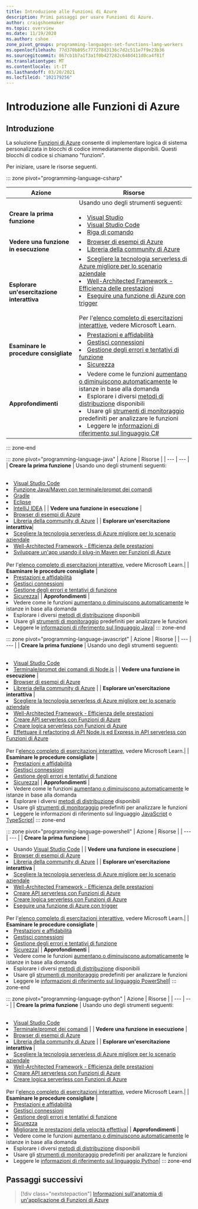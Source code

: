 ```yaml
---
title: Introduzione alle Funzioni di Azure
description: Primi passaggi per usare Funzioni di Azure.
author: craigshoemaker
ms.topic: overview
ms.date: 11/19/2020
ms.author: cshoe
zone_pivot_groups: programming-languages-set-functions-lang-workers
ms.openlocfilehash: 77d370b895c777278d3136c7d2c511e7f9e23b36
ms.sourcegitcommit: 867cb1b7a1f3a1f0b427282c648d411d0ca4f81f
ms.translationtype: MT
ms.contentlocale: it-IT
ms.lasthandoff: 03/20/2021
ms.locfileid: "102179256"
---
```

# <a name="getting-started-with-azure-functions"></a>Introduzione alle Funzioni di Azure

## <a name="introduction"></a>Introduzione

La soluzione [Funzioni di Azure](./functions-overview.md) consente di implementare logica di sistema personalizzata in blocchi di codice immediatamente disponibili. Questi blocchi di codice si chiamano "funzioni".

Per iniziare, usare le risorse seguenti.

::: zone pivot="programming-language-csharp"

| Azione | Risorse |
| --- | --- |
| **Creare la prima funzione** | Usando uno degli strumenti seguenti:<br><br><li>[Visual Studio](./functions-create-your-first-function-visual-studio.md)<li>[Visual Studio Code](./create-first-function-vs-code-csharp.md)<li>[Riga di comando](./create-first-function-cli-csharp.md) |
| **Vedere una funzione in esecuzione** | <li>[Browser di esempi di Azure](/samples/browse/?expanded=azure&languages=csharp&products=azure-functions)<li>[Libreria della community di Azure](https://www.serverlesslibrary.net/?technology=Functions%202.x&language=C%23) |
| **Esplorare un'esercitazione interattiva**| <li>[Scegliere la tecnologia serverless di Azure migliore per lo scenario aziendale](/learn/modules/serverless-fundamentals/)<li>[Well-Architected Framework - Efficienza delle prestazioni](/learn/modules/azure-well-architected-performance-efficiency/)<li>[Eseguire una funzione di Azure con trigger](/learn/modules/execute-azure-function-with-triggers/) <br><br>Per l'[elenco completo di esercitazioni interattive](/learn/browse/?expanded=azure&products=azure-functions), vedere Microsoft Learn.|
| **Esaminare le procedure consigliate** |<li>[Prestazioni e affidabilità](./functions-best-practices.md)<li>[Gestisci connessioni](./manage-connections.md)<li>[Gestione degli errori e tentativi di funzione](./functions-bindings-error-pages.md?tabs=csharp)<li>[Sicurezza](./security-concepts.md)|
| **Approfondimenti** | <li>Vedere come le funzioni [aumentano o diminuiscono automaticamente](./functions-scale.md) le istanze in base alla domanda<li>Esplorare i diversi [metodi di distribuzione](./functions-deployment-technologies.md) disponibili<li>Usare gli [strumenti di monitoraggio](./functions-monitoring.md) predefiniti per analizzare le funzioni<li>Leggere le [informazioni di riferimento sul linguaggio C#](./functions-dotnet-class-library.md)|

::: zone-end

::: zone pivot="programming-language-java"
| Azione | Risorse |
| --- | --- |
| **Creare la prima funzione** | Usando uno degli strumenti seguenti:<br><br><li>[Visual Studio Code](./create-first-function-vs-code-java.md)<li>[Funzione Java/Maven con terminale/prompt dei comandi](./create-first-function-cli-java.md)<li>[Gradle](./functions-create-first-java-gradle.md)<li>[Eclipse](./functions-create-maven-eclipse.md)<li>[IntelliJ IDEA](./functions-create-maven-intellij.md) |
| **Vedere una funzione in esecuzione** | <li>[Browser di esempi di Azure](/samples/browse/?expanded=azure&languages=java&products=azure-functions)<li>[Libreria della community di Azure](https://www.serverlesslibrary.net/?technology=Functions%202.x&language=Java) |
| **Esplorare un'esercitazione interattiva**| <li>[Scegliere la tecnologia serverless di Azure migliore per lo scenario aziendale](/learn/modules/serverless-fundamentals/)<li>[Well-Architected Framework - Efficienza delle prestazioni](/learn/modules/azure-well-architected-performance-efficiency/)<li>[Sviluppare un'app usando il plug-in Maven per Funzioni di Azure](/learn/modules/develop-azure-functions-app-with-maven-plugin/) <br><br>Per l'[elenco completo di esercitazioni interattive](/learn/browse/?expanded=azure&products=azure-functions), vedere Microsoft Learn.|
| **Esaminare le procedure consigliate** |<li>[Prestazioni e affidabilità](./functions-best-practices.md)<li>[Gestisci connessioni](./manage-connections.md)<li>[Gestione degli errori e tentativi di funzione](./functions-bindings-error-pages.md?tabs=java)<li>[Sicurezza](./security-concepts.md)|
| **Approfondimenti** | <li>Vedere come le funzioni [aumentano o diminuiscono automaticamente](./functions-scale.md) le istanze in base alla domanda<li>Esplorare i diversi [metodi di distribuzione](./functions-deployment-technologies.md) disponibili<li>Usare gli [strumenti di monitoraggio](./functions-monitoring.md) predefiniti per analizzare le funzioni<li>Leggere le [informazioni di riferimento sul linguaggio Java](./functions-reference-java.md)|
::: zone-end

::: zone pivot="programming-language-javascript"
| Azione | Risorse |
| --- | --- |
| **Creare la prima funzione** | Usando uno degli strumenti seguenti:<br><br><li>[Visual Studio Code](./create-first-function-vs-code-node.md)<li>[Terminale/prompt dei comandi di Node.js](./create-first-function-cli-node.md) |
| **Vedere una funzione in esecuzione** | <li>[Browser di esempi di Azure](/samples/browse/?expanded=azure&languages=javascript%2ctypescript&products=azure-functions)<li>[Libreria della community di Azure](https://www.serverlesslibrary.net/?technology=Functions%202.x&language=JavaScript%2CTypeScript) |
| **Esplorare un'esercitazione interattiva** | <li>[Scegliere la tecnologia serverless di Azure migliore per lo scenario aziendale](/learn/modules/serverless-fundamentals/)<li>[Well-Architected Framework - Efficienza delle prestazioni](/learn/modules/azure-well-architected-performance-efficiency/)<li>[Creare API serverless con Funzioni di Azure](/learn/modules/build-api-azure-functions/)<li>[Creare logica serverless con Funzioni di Azure](/learn/modules/create-serverless-logic-with-azure-functions/)<li>[Effettuare il refactoring di API Node.js ed Express in API serverless con Funzioni di Azure](/learn/modules/shift-nodejs-express-apis-serverless/) <br><br>Per l'[elenco completo di esercitazioni interattive](/learn/browse/?expanded=azure&products=azure-functions), vedere Microsoft Learn.|
| **Esaminare le procedure consigliate** |<li>[Prestazioni e affidabilità](./functions-best-practices.md)<li>[Gestisci connessioni](./manage-connections.md)<li>[Gestione degli errori e tentativi di funzione](./functions-bindings-error-pages.md?tabs=javascript)<li>[Sicurezza](./security-concepts.md)|
| **Approfondimenti** | <li>Vedere come le funzioni [aumentano o diminuiscono automaticamente](./functions-scale.md) le istanze in base alla domanda<li>Esplorare i diversi [metodi di distribuzione](./functions-deployment-technologies.md) disponibili<li>Usare gli [strumenti di monitoraggio](./functions-monitoring.md) predefiniti per analizzare le funzioni<li>Leggere le informazioni di riferimento sul linguaggio [JavaScript](./functions-reference-node.md) o [TypeScript](./functions-reference-node.md#typescript)|
::: zone-end

::: zone pivot="programming-language-powershell"
| Azione | Risorse |
| --- | --- |
| **Creare la prima funzione** | <li>Usando [Visual Studio Code](./create-first-function-vs-code-powershell.md) |
| **Vedere una funzione in esecuzione** | <li>[Browser di esempi di Azure](/samples/browse/?expanded=azure&languages=powershell&products=azure-functions)<li>[Libreria della community di Azure](https://www.serverlesslibrary.net/?technology=Functions%202.x&language=PowerShell) |
| **Esplorare un'esercitazione interattiva** | <li>[Scegliere la tecnologia serverless di Azure migliore per lo scenario aziendale](/learn/modules/serverless-fundamentals/)<li>[Well-Architected Framework - Efficienza delle prestazioni](/learn/modules/azure-well-architected-performance-efficiency/)<li>[Creare API serverless con Funzioni di Azure](/learn/modules/build-api-azure-functions/)<li>[Creare logica serverless con Funzioni di Azure](/learn/modules/create-serverless-logic-with-azure-functions/)<li>[Eseguire una funzione di Azure con trigger](/learn/modules/execute-azure-function-with-triggers/) <br><br>Per l'[elenco completo di esercitazioni interattive](/learn/browse/?expanded=azure&products=azure-functions), vedere Microsoft Learn.|
| **Esaminare le procedure consigliate** |<li>[Prestazioni e affidabilità](./functions-best-practices.md)<li>[Gestisci connessioni](./manage-connections.md)<li>[Gestione degli errori e tentativi di funzione](./functions-bindings-error-pages.md?tabs=powershell)<li>[Sicurezza](./security-concepts.md)|
| **Approfondimenti** | <li>Vedere come le funzioni [aumentano o diminuiscono automaticamente](./functions-scale.md) le istanze in base alla domanda<li>Esplorare i diversi [metodi di distribuzione](./functions-deployment-technologies.md) disponibili<li>Usare gli [strumenti di monitoraggio](./functions-monitoring.md) predefiniti per analizzare le funzioni<li>Leggere le [informazioni di riferimento sul linguaggio PowerShell](./functions-reference-powershell.md)|
::: zone-end

::: zone pivot="programming-language-python"
| Azione | Risorse |
| --- | --- |
| **Creare la prima funzione** | Usando uno degli strumenti seguenti:<br><br><li>[Visual Studio Code](./create-first-function-vs-code-csharp.md?pivots=programming-language-python)<li>[Terminale/prompt dei comandi](./create-first-function-cli-csharp.md?pivots=programming-language-python) |
| **Vedere una funzione in esecuzione** | <li>[Browser di esempi di Azure](/samples/browse/?expanded=azure&languages=python&products=azure-functions)<li>[Libreria della community di Azure](https://www.serverlesslibrary.net/?technology=Functions%202.x&language=Python) |
| **Esplorare un'esercitazione interattiva** | <li>[Scegliere la tecnologia serverless di Azure migliore per lo scenario aziendale](/learn/modules/serverless-fundamentals/)<li>[Well-Architected Framework - Efficienza delle prestazioni](/learn/modules/azure-well-architected-performance-efficiency/)<li>[Creare API serverless con Funzioni di Azure](/learn/modules/build-api-azure-functions/)<li>[Creare logica serverless con Funzioni di Azure](/learn/modules/create-serverless-logic-with-azure-functions/) <br><br>Per l'[elenco completo di esercitazioni interattive](/learn/browse/?expanded=azure&products=azure-functions), vedere Microsoft Learn.|
| **Esaminare le procedure consigliate** |<li>[Prestazioni e affidabilità](./functions-best-practices.md)<li>[Gestisci connessioni](./manage-connections.md)<li>[Gestione degli errori e tentativi di funzione](./functions-bindings-error-pages.md?tabs=python)<li>[Sicurezza](./security-concepts.md)<li>[Migliorare le prestazioni della velocità effettiva](./python-scale-performance-reference.md)|
| **Approfondimenti** | <li>Vedere come le funzioni [aumentano o diminuiscono automaticamente](./functions-scale.md) le istanze in base alla domanda<li>Esplorare i diversi [metodi di distribuzione](./functions-deployment-technologies.md) disponibili<li>Usare gli [strumenti di monitoraggio](./functions-monitoring.md) predefiniti per analizzare le funzioni<li>Leggere le [informazioni di riferimento sul linguaggio Python](./functions-reference-python.md)|
::: zone-end

## <a name="next-steps"></a>Passaggi successivi

> [!div class="nextstepaction"]
> [Informazioni sull'anatomia di un'applicazione di Funzioni di Azure](./functions-reference.md)
